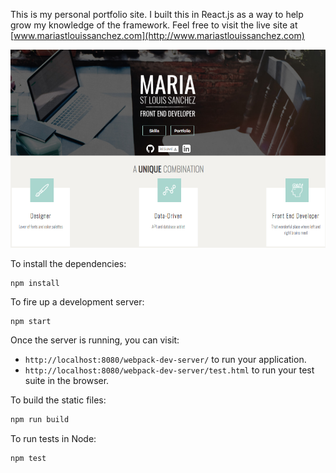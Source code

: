 This is my personal portfolio site. I built this in React.js as a way to help grow my knowledge of the framework. Feel free to visit the live site at [www.mariastlouissanchez.com](http://www.mariastlouissanchez.com)


![alt text](https://github.com/mariastlouis/portfolio-react/blob/master/public/portfolio_main.png)


To install the dependencies:

```
npm install
```

To fire up a development server:

```
npm start
```

Once the server is running, you can visit:

* `http://localhost:8080/webpack-dev-server/` to run your application.
* `http://localhost:8080/webpack-dev-server/test.html` to run your test suite in the browser.

To build the static files:

```js
npm run build
```


To run tests in Node:

```js
npm test
```
